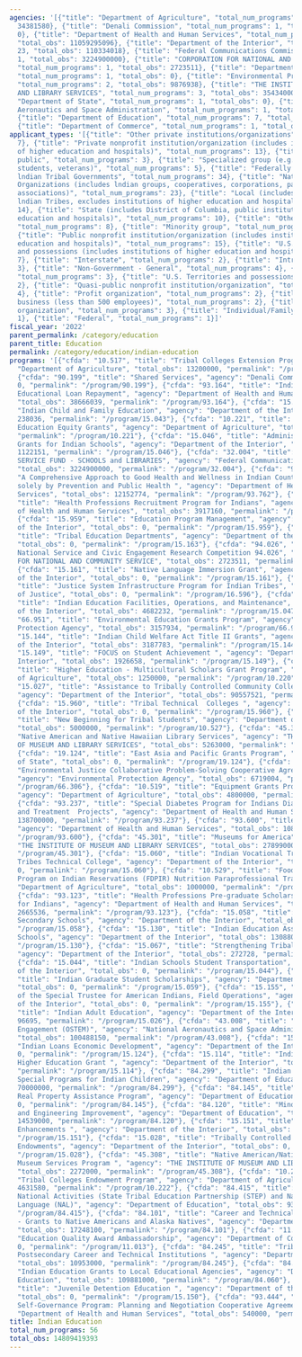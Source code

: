 ```yaml
---
agencies: '[{"title": "Department of Agriculture", "total_num_programs": 7, "total_obs":
  34381580}, {"title": "Denali Commission", "total_num_programs": 1, "total_obs":
  0}, {"title": "Department of Health and Human Services", "total_num_programs": 7,
  "total_obs": 11059295096}, {"title": "Department of the Interior", "total_num_programs":
  23, "total_obs": 110334018}, {"title": "Federal Communications Commission", "total_num_programs":
  1, "total_obs": 3224900000}, {"title": "CORPORATION FOR NATIONAL AND COMMUNITY SERVICE",
  "total_num_programs": 1, "total_obs": 2723511}, {"title": "Department of Justice",
  "total_num_programs": 1, "total_obs": 0}, {"title": "Environmental Protection Agency",
  "total_num_programs": 2, "total_obs": 9876938}, {"title": "THE INSTITUTE OF MUSEUM
  AND LIBRARY SERVICES", "total_num_programs": 3, "total_obs": 35434000}, {"title":
  "Department of State", "total_num_programs": 1, "total_obs": 0}, {"title": "National
  Aeronautics and Space Administration", "total_num_programs": 1, "total_obs": 100488150},
  {"title": "Department of Education", "total_num_programs": 7, "total_obs": 231986100},
  {"title": "Department of Commerce", "total_num_programs": 1, "total_obs": 0}]'
applicant_types: '[{"title": "Other private institutions/organizations", "total_num_programs":
  7}, {"title": "Private nonprofit institution/organization (includes institutions
  of higher education and hospitals)", "total_num_programs": 13}, {"title": "Anyone/general
  public", "total_num_programs": 3}, {"title": "Specialized group (e.g. health professionals,
  students, veterans)", "total_num_programs": 5}, {"title": "Federally Recognized
  lndian Tribal Governments", "total_num_programs": 34}, {"title": "Native American
  Organizations (includes lndian groups, cooperatives, corporations, partnerships,
  associations)", "total_num_programs": 23}, {"title": "Local (includes State-designated
  lndian Tribes, excludes institutions of higher education and hospitals", "total_num_programs":
  14}, {"title": "State (includes District of Columbia, public institutions of higher
  education and hospitals)", "total_num_programs": 10}, {"title": "Other public institution/organization",
  "total_num_programs": 8}, {"title": "Minority group", "total_num_programs": 7},
  {"title": "Public nonprofit institution/organization (includes institutions of higher
  education and hospitals)", "total_num_programs": 15}, {"title": "U.S. Territories
  and possessions (includes institutions of higher education and hospitals)", "total_num_programs":
  7}, {"title": "Interstate", "total_num_programs": 2}, {"title": "Intrastate", "total_num_programs":
  3}, {"title": "Non-Government - General", "total_num_programs": 4}, {"title": "State",
  "total_num_programs": 3}, {"title": "U.S. Territories and possessions", "total_num_programs":
  2}, {"title": "Quasi-public nonprofit institution/organization", "total_num_programs":
  4}, {"title": "Profit organization", "total_num_programs": 2}, {"title": "Small
  business (less than 500 employees)", "total_num_programs": 2}, {"title": "Sponsored
  organization", "total_num_programs": 3}, {"title": "Individual/Family", "total_num_programs":
  1}, {"title": "Federal", "total_num_programs": 1}]'
fiscal_year: '2022'
parent_permalink: /category/education
parent_title: Education
permalink: /category/education/indian-education
programs: '[{"cfda": "10.517", "title": "Tribal Colleges Extension Programs", "agency":
  "Department of Agriculture", "total_obs": 13200000, "permalink": "/program/10.517"},
  {"cfda": "90.199", "title": "Shared Services", "agency": "Denali Commission", "total_obs":
  0, "permalink": "/program/90.199"}, {"cfda": "93.164", "title": "Indian Health Service
  Educational Loan Repayment", "agency": "Department of Health and Human Services",
  "total_obs": 38666039, "permalink": "/program/93.164"}, {"cfda": "15.043", "title":
  "Indian Child and Family Education", "agency": "Department of the Interior", "total_obs":
  238036, "permalink": "/program/15.043"}, {"cfda": "10.221", "title": "Tribal Colleges
  Education Equity Grants", "agency": "Department of Agriculture", "total_obs": 4500000,
  "permalink": "/program/10.221"}, {"cfda": "15.046", "title": "Administrative Cost
  Grants for Indian Schools", "agency": "Department of the Interior", "total_obs":
  1122151, "permalink": "/program/15.046"}, {"cfda": "32.004", "title": "UNIVERSAL
  SERVICE FUND - SCHOOLS and LIBRARIES", "agency": "Federal Communications Commission",
  "total_obs": 3224900000, "permalink": "/program/32.004"}, {"cfda": "93.762", "title":
  "A Comprehensive Approach to Good Health and Wellness in Indian County \u2013 financed
  solely by Prevention and Public Health ", "agency": "Department of Health and Human
  Services", "total_obs": 12152774, "permalink": "/program/93.762"}, {"cfda": "93.970",
  "title": "Health Professions Recruitment Program for Indians", "agency": "Department
  of Health and Human Services", "total_obs": 3917160, "permalink": "/program/93.970"},
  {"cfda": "15.959", "title": "Education Program Management", "agency": "Department
  of the Interior", "total_obs": 0, "permalink": "/program/15.959"}, {"cfda": "15.163",
  "title": "Tribal Education Departments", "agency": "Department of the Interior",
  "total_obs": 0, "permalink": "/program/15.163"}, {"cfda": "94.026", "title": "AmeriCorps
  National Service and Civic Engagement Research Competition 94.026", "agency": "CORPORATION
  FOR NATIONAL AND COMMUNITY SERVICE", "total_obs": 2723511, "permalink": "/program/94.026"},
  {"cfda": "15.161", "title": "Native Language Immersion Grant", "agency": "Department
  of the Interior", "total_obs": 0, "permalink": "/program/15.161"}, {"cfda": "16.596",
  "title": "Justice System Infrastructure Program for Indian Tribes", "agency": "Department
  of Justice", "total_obs": 0, "permalink": "/program/16.596"}, {"cfda": "15.047",
  "title": "Indian Education Facilities, Operations, and Maintenance", "agency": "Department
  of the Interior", "total_obs": 4682232, "permalink": "/program/15.047"}, {"cfda":
  "66.951", "title": "Environmental Education Grants Program", "agency": "Environmental
  Protection Agency", "total_obs": 3157934, "permalink": "/program/66.951"}, {"cfda":
  "15.144", "title": "Indian Child Welfare Act Title II Grants", "agency": "Department
  of the Interior", "total_obs": 3187783, "permalink": "/program/15.144"}, {"cfda":
  "15.149", "title": "FOCUS on Student Achievement ", "agency": "Department of the
  Interior", "total_obs": 1926658, "permalink": "/program/15.149"}, {"cfda": "10.220",
  "title": "Higher Education - Multicultural Scholars Grant Program", "agency": "Department
  of Agriculture", "total_obs": 1250000, "permalink": "/program/10.220"}, {"cfda":
  "15.027", "title": "Assistance to Tribally Controlled Community Colleges and Universities",
  "agency": "Department of the Interior", "total_obs": 90557521, "permalink": "/program/15.027"},
  {"cfda": "15.960", "title": "Tribal Technical  Colleges ", "agency": "Department
  of the Interior", "total_obs": 0, "permalink": "/program/15.960"}, {"cfda": "10.527",
  "title": "New Beginning for Tribal Students", "agency": "Department of Agriculture",
  "total_obs": 5000000, "permalink": "/program/10.527"}, {"cfda": "45.311", "title":
  "Native American and Native Hawaiian Library Services", "agency": "THE INSTITUTE
  OF MUSEUM AND LIBRARY SERVICES", "total_obs": 5263000, "permalink": "/program/45.311"},
  {"cfda": "19.124", "title": "East Asia and Pacific Grants Program", "agency": "Department
  of State", "total_obs": 0, "permalink": "/program/19.124"}, {"cfda": "66.306", "title":
  "Environmental Justice Collaborative Problem-Solving Cooperative Agreement Program",
  "agency": "Environmental Protection Agency", "total_obs": 6719004, "permalink":
  "/program/66.306"}, {"cfda": "10.519", "title": "Equipment Grants Program (EGP)",
  "agency": "Department of Agriculture", "total_obs": 4800000, "permalink": "/program/10.519"},
  {"cfda": "93.237", "title": "Special Diabetes Program for Indians Diabetes Prevention
  and Treatment  Projects", "agency": "Department of Health and Human Services", "total_obs":
  138700000, "permalink": "/program/93.237"}, {"cfda": "93.600", "title": "Head Start",
  "agency": "Department of Health and Human Services", "total_obs": 10862653587, "permalink":
  "/program/93.600"}, {"cfda": "45.301", "title": "Museums for America", "agency":
  "THE INSTITUTE OF MUSEUM AND LIBRARY SERVICES", "total_obs": 27899000, "permalink":
  "/program/45.301"}, {"cfda": "15.060", "title": "Indian Vocational Training United
  Tribes Technical College", "agency": "Department of the Interior", "total_obs":
  0, "permalink": "/program/15.060"}, {"cfda": "10.529", "title": "Food Distribution
  Program on Indian Reservations (FDPIR) Nutrition Paraprofessional Training", "agency":
  "Department of Agriculture", "total_obs": 1000000, "permalink": "/program/10.529"},
  {"cfda": "93.123", "title": "Health Professions Pre-graduate Scholarship Program
  for Indians", "agency": "Department of Health and Human Services", "total_obs":
  2665536, "permalink": "/program/93.123"}, {"cfda": "15.058", "title": "Indian Post
  Secondary Schools", "agency": "Department of the Interior", "total_obs": 0, "permalink":
  "/program/15.058"}, {"cfda": "15.130", "title": "Indian Education Assistance to
  Schools", "agency": "Department of the Interior", "total_obs": 1308800, "permalink":
  "/program/15.130"}, {"cfda": "15.067", "title": "Strengthening Tribal Nations  ",
  "agency": "Department of the Interior", "total_obs": 272728, "permalink": "/program/15.067"},
  {"cfda": "15.044", "title": "Indian Schools Student Transportation", "agency": "Department
  of the Interior", "total_obs": 0, "permalink": "/program/15.044"}, {"cfda": "15.059",
  "title": "Indian Graduate Student Scholarships", "agency": "Department of the Interior",
  "total_obs": 0, "permalink": "/program/15.059"}, {"cfda": "15.155", "title": "Office
  of the Special Trustee for American Indians, Field Operations", "agency": "Department
  of the Interior", "total_obs": 0, "permalink": "/program/15.155"}, {"cfda": "15.026",
  "title": "Indian Adult Education", "agency": "Department of the Interior", "total_obs":
  96695, "permalink": "/program/15.026"}, {"cfda": "43.008", "title": "Office of Stem
  Engagement (OSTEM)", "agency": "National Aeronautics and Space Administration",
  "total_obs": 100488150, "permalink": "/program/43.008"}, {"cfda": "15.124", "title":
  "Indian Loans Economic Development", "agency": "Department of the Interior", "total_obs":
  0, "permalink": "/program/15.124"}, {"cfda": "15.114", "title": "Indian Education
  Higher Education Grant ", "agency": "Department of the Interior", "total_obs": 4141228,
  "permalink": "/program/15.114"}, {"cfda": "84.299", "title": "Indian Education --
  Special Programs for Indian Children", "agency": "Department of Education", "total_obs":
  70000000, "permalink": "/program/84.299"}, {"cfda": "84.145", "title": "Federal
  Real Property Assistance Program", "agency": "Department of Education", "total_obs":
  0, "permalink": "/program/84.145"}, {"cfda": "84.120", "title": "Minority Science
  and Engineering Improvement", "agency": "Department of Education", "total_obs":
  14539000, "permalink": "/program/84.120"}, {"cfda": "15.151", "title": "Education
  Enhancements ", "agency": "Department of the Interior", "total_obs": 2800186, "permalink":
  "/program/15.151"}, {"cfda": "15.028", "title": "Tribally Controlled Community College
  Endowments", "agency": "Department of the Interior", "total_obs": 0, "permalink":
  "/program/15.028"}, {"cfda": "45.308", "title": "Native American/Native Hawaiian
  Museum Services Program ", "agency": "THE INSTITUTE OF MUSEUM AND LIBRARY SERVICES",
  "total_obs": 2272000, "permalink": "/program/45.308"}, {"cfda": "10.222", "title":
  "Tribal Colleges Endowment Program", "agency": "Department of Agriculture", "total_obs":
  4631580, "permalink": "/program/10.222"}, {"cfda": "84.415", "title": "Indian Education
  National Activities (State Tribal Education Partnership (STEP) and Native American
  Language (NAL)", "agency": "Department of Education", "total_obs": 9365000, "permalink":
  "/program/84.415"}, {"cfda": "84.101", "title": "Career and Technical Education
  - Grants to Native Americans and Alaska Natives", "agency": "Department of Education",
  "total_obs": 17248100, "permalink": "/program/84.101"}, {"cfda": "11.013", "title":
  "Education Quality Award Ambassadorship", "agency": "Department of Commerce", "total_obs":
  0, "permalink": "/program/11.013"}, {"cfda": "84.245", "title": "Tribally Controlled
  Postsecondary Career and Technical Institutions ", "agency": "Department of Education",
  "total_obs": 10953000, "permalink": "/program/84.245"}, {"cfda": "84.060", "title":
  "Indian Education Grants to Local Educational Agencies", "agency": "Department of
  Education", "total_obs": 109881000, "permalink": "/program/84.060"}, {"cfda": "15.150",
  "title": "Juvenile Detention Education ", "agency": "Department of the Interior",
  "total_obs": 0, "permalink": "/program/15.150"}, {"cfda": "93.444", "title": "Tribal
  Self-Governance Program: Planning and Negotiation Cooperative Agreement", "agency":
  "Department of Health and Human Services", "total_obs": 540000, "permalink": "/program/93.444"}]'
title: Indian Education
total_num_programs: 56
total_obs: 14809419393
---
```

